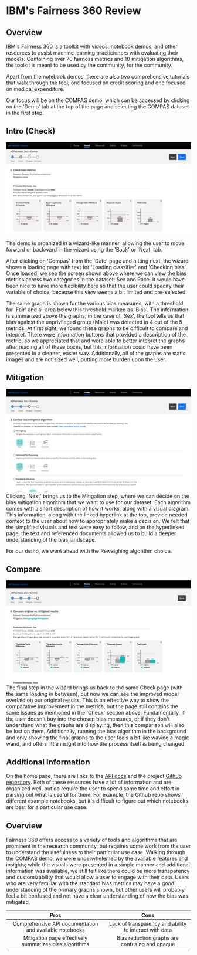# IBM's Fairness 360 Review

## Overview 
IBM's Fairness 360 is a toolkit with videos, notebook demos, and other resources to assist machine learning practicioners with evaluating their mdoels. 
Containing over 70 fairness metrics and 10 mitigation algorithms, the toolkit is meant to be used by the community, for the community. 

Apart from the notebook demos, there are also two comprehensive tutorials that walk through the tool; one focused on credit scoring and one focused on medical expenditure. 

Our focus will be on the COMPAS demo, which can be accessed by clicking on the 'Demo' tab at the top of the page and selecting the COMPAS dataset in the first step.

## Intro (Check)

![IBM 360 1](/images/360_1.png)

The demo is organized in a wizard-like manner, allowing the user to move forward or backward in the wizard using the 'Back' or 'Next' tab. 

After clicking on 'Compas' from the 'Date' page and hitting next, the wizard shows a loading page with text for 'Loading classifier' and 'Checking bias'. Once loaded, we see the screen shown above where we can view the bias metrics across two categories in the dataset: Sex and Race. It would have been nice to have more flexibility here so that the user could specify their variable of choice, because this view seems a bit limited and pre-selected.

The same graph is shown for the various bias measures, with a threshold for 'Fair' and all area below this threshold marked as 'Bias'. The information is summarized above the graphs; in the case of 'Sex', the tool tells us that bias against the unprivileged group (Male) was detected in 4 out of the 5 metrics. At first sight, we found these graphs to be difficult to compare and intepret. There were information buttons that provided a description of the metric, so we appreciated that and were able to better intepret the graphs after reading all of these boxes, but this information could have been presented in a cleaner, easier way. Additionally, all of the graphs are static images and are not sized well, putting more burden upon the user.

## Mitigation

![IBM 360 2](/images/360_2.png)
Clicking 'Next' brings us to the Mitigation step, where we can decide on the bias mitigation algorithm that we want to use for our dataset. Each algorithm comes with a short description of how it works, along with a visual diagram. This information, along with the linked hyperlink at the top, provide needed context to the user about how to appropriately make a decision. We felt that the simplified visuals and text were easy to follow, and on the hyperlinked page, the text and referenced documents allowed us to build a deeper understanding of the bias landscape. 

For our demo, we went ahead with the Reweighing algorithm choice.

## Compare 

![IBM 360 3](/images/360_3.png)
The final step in the wizard brings us back to the same Check page (with the same loading in between), but now we can see the improved model overlaid on our original results. This is an effective way to show the comparative improvement in the metrics, but the page still contains the same issues as mentioned in the 'Check' section above. Fundamentally, if the user doesn't buy into the chosen bias measures, or if they don't understand what the graphs are displaying, then this comparison will also be lost on them. Additionally, running the bias algorithm in the background and only showing the final graphs to the user feels a bit like waving a magic wand, and offers little insight into how the process itself is being changed.

## Additional Information
On the home page, there are links to the [API docs](https://aif360.readthedocs.io/en/latest/) and the project [Github repository](https://github.com/IBM/AIF360). Both of these resources have a lot of information and are organized well, but do require the user to spend some time and effort in parsing out what is useful for them. For example, the Github repo shows different example notebooks, but it's difficult to figure out which notebooks are best for a particular use case. 

## Overview
Fairness 360 offers access to a variety of tools and algorithms that are prominent in the research community, but requires some work from the user to understand the usefulness to their particular use case. Walking through the COMPAS demo, we were underwhelemed by the available features and insights; while the visuals were presented in a simple manner and additional information was available, we still felt like there could be more transparency and customizability that would allow a user to engage with their data. Users who are very familiar with the standard bias metrics may have a good understanding of the primary graphs shown, but other users will probably feel a bit confused and not have a clear understanding of how the bias was mitigated. 

|     Pros                                                              |     Cons                                          |
|     :---:                                                             |     :---:                                         |
| Comprehensive API documentation and available notebooks               |  Lack of transparency and ability to interact with data  |
| Mitigation page effectively summarizes bias algorithms                | Bias reduction graphs are confusing and opaque                     
